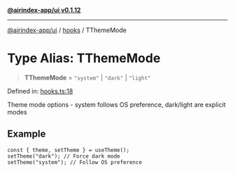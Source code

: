 [**@airindex-app/ui v0.1.12**](../../README.md)

***

[@airindex-app/ui](../../README.md) / [hooks](../README.md) / TThemeMode

# Type Alias: TThemeMode

> **TThemeMode** = `"system"` \| `"dark"` \| `"light"`

Defined in: [hooks.ts:18](https://github.com/airindex-app/ui/blob/51b723e17db3d2d7342fc2d9bd4a36ea0ad71f2a/src/types/hooks.ts#L18)

Theme mode options - system follows OS preference, dark/light are explicit modes

## Example

```tsx
const { theme, setTheme } = useTheme();
setTheme("dark"); // Force dark mode
setTheme("system"); // Follow OS preference
```
